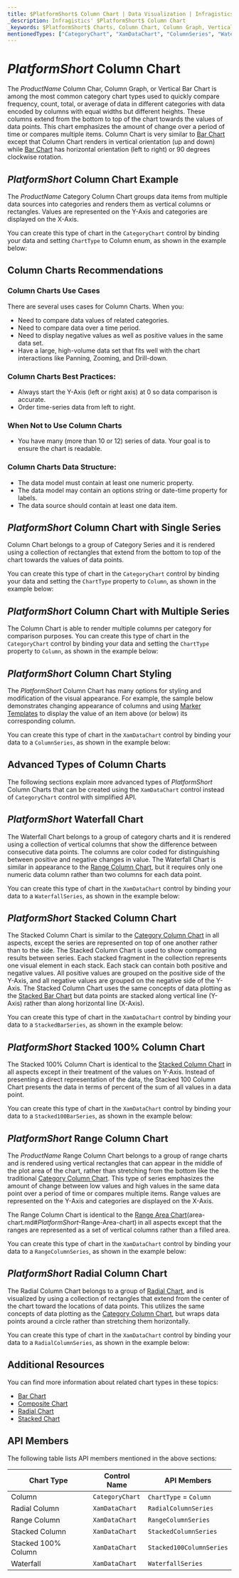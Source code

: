 ```yaml
---
title: $PlatformShort$ Column Chart | Data Visualization | Infragistics
_description: Infragistics' $PlatformShort$ Column Chart
_keywords: $PlatformShort$ Charts, Column Chart, Column Graph, Vertical Bar Chart, Infragistics
mentionedTypes: ["CategoryChart", "XamDataChart", "ColumnSeries", "WaterfallSeries", "StackedColumnSeries", "Stacked100ColumnSeries", "RangeColumnSeries", "RadialColumnSeries"]
---
```

# $PlatformShort$ Column Chart

The $ProductName$ Column Char, Column Graph, or Vertical Bar Chart is among the most common category chart types used to quickly compare frequency, count, total, or average of data in different categories with data encoded by columns with equal widths but different heights. These columns extend from the bottom to top of the chart towards the values of data points. This chart emphasizes the amount of change over a period of time or compares multiple items. Column Chart is very similar to [Bar Chart](bar-chart.md) except that Column Chart renders in vertical orientation (up and down) while [Bar Chart](bar-chart.md) has horizontal orientation (left to right) or 90 degrees clockwise rotation.

## $PlatformShort$ Column Chart Example

The $ProductName$ Category Column Chart groups data items from multiple data sources into categories and renders them as vertical columns or rectangles. Values are represented on the Y-Axis and categories are displayed on the X-Axis.

You can create this type of chart in the `CategoryChart` control by binding your data and setting `ChartType` to Column enum, as shown in the example below:

<code-view style="height: 600px"
           data-demos-base-url="{environment:dvDemosBaseUrl}"
           iframe-src="{environment:dvDemosBaseUrl}/charts/category-chart-column-chart-multiple-sources"
           alt="$PlatformShort$ Column Chart Multiple Sources" >
</code-view>

<div class="divider--half"></div>

## Column Charts Recommendations

### Column Charts Use Cases

There are several uses cases for Column Charts. When you:

- Need to compare data values of related categories.
- Need to compare data over a time period.
- Need to display negative values as well as positive values in the same data set.
- Have a large, high-volume data set that fits well with the chart interactions like Panning, Zooming, and Drill-down.

### Column Charts Best Practices:

- Always start the Y-Axis (left or right axis) at 0 so data comparison is accurate.
- Order time-series data from left to right.

### When Not to Use Column Charts

- You have many (more than 10 or 12) series of data. Your goal is to ensure the chart is readable.

### Column Charts Data Structure:

- The data model must contain at least one numeric property.
- The data model may contain an options string or date-time property for labels.
- The data source should contain at least one data item.

## $PlatformShort$ Column Chart with Single Series

Column Chart belongs to a group of Category Series and it is rendered using a collection of rectangles that extend from the bottom to top of the chart towards the values of data points.

You can create this type of chart in the `CategoryChart` control by binding your data and setting the `ChartType` property to `Column`, as shown in the example below:

<code-view style="height: 600px"
           data-demos-base-url="{environment:dvDemosBaseUrl}"
           iframe-src="{environment:dvDemosBaseUrl}/charts/category-chart-column-chart-single-source"
           alt="$PlatformShort$ Column Chart with Single Source" >
</code-view>

<div class="divider--half"></div>

## $PlatformShort$ Column Chart with Multiple Series

The Column Chart is able to render multiple columns per category for comparison purposes. You can create this type of chart in the `CategoryChart` control by binding your data and setting the `ChartType` property to `Column`, as shown in the example below:

<code-view style="height: 600px"
           data-demos-base-url="{environment:dvDemosBaseUrl}"
           iframe-src="{environment:dvDemosBaseUrl}/charts/category-chart-column-chart-multiple-sources"
           alt="$PlatformShort$ Column Chart with Multiple Sources"
           github-src="charts/category-chart/column-chart-multiple-sources" >
</code-view>

<div class="divider--half"></div>


## $PlatformShort$ Column Chart Styling

The $PlatformShort$ Column Chart has many options for styling and modification of the visual appearance. For example, the sample below demonstrates changing appearance of columns and using [Marker Templates](../features/chart-markers.md) to display the value of an item above (or below) its corresponding column.

You can create this type of chart in the `XamDataChart` control by binding your data to a `ColumnSeries`, as shown in the example below:

<code-view style="height: 600px"
           data-demos-base-url="{environment:dvDemosBaseUrl}"
           iframe-src="{environment:dvDemosBaseUrl}/charts/category-chart-column-chart-styling"
           alt="$PlatformShort$ Column Chart Styling"
           github-src="charts/category-chart/column-chart-styling">
</code-view>

<div class="divider--half"></div>

## Advanced Types of Column Charts

The following sections explain more advanced types of $PlatformShort$ Column Charts that can be created using the `XamDataChart` control instead of `CategoryChart` control with simplified API.


## $PlatformShort$ Waterfall Chart

The Waterfall Chart belongs to a group of category charts and it is rendered using a collection of vertical columns that show the difference between consecutive data points. The columns are color coded for distinguishing between positive and negative changes in value. The Waterfall Chart is similar in appearance to the [Range Column Chart](column-chart.md#$PlatformShort$-range-column-chart), but it requires only one numeric data column rather than two columns for each data point.

You can create this type of chart in the `XamDataChart` control by binding your data to a `WaterfallSeries`, as shown in the example below:

<code-view style="height: 600px"
           data-demos-base-url="{environment:dvDemosBaseUrl}"
           iframe-src="{environment:dvDemosBaseUrl}/charts/data-chart-waterfall-chart"
           alt="$PlatformShort$ Waterfall Chart" >
</code-view>

<div class="divider--half"></div>

## $PlatformShort$ Stacked Column Chart

The Stacked Column Chart is similar to the [Category Column Chart](column-chart.md#$PlatformShort$-column-chart-example) in all aspects, except the series are represented on top of one another rather than to the side. The Stacked Column Chart is used to show comparing results between series. Each stacked fragment in the collection represents one visual element in each stack. Each stack can contain both positive and negative values. All positive values are grouped on the positive side of the Y-Axis, and all negative values are grouped on the negative side of the Y-Axis. The Stacked Column Chart uses the same concepts of data plotting as the [Stacked Bar Chart](stacked-chart.md#$PlatformShort$-stacked-bar-chart) but data points are stacked along vertical line (Y-Axis) rather than along horizontal line (X-Axis).

You can create this type of chart in the `XamDataChart` control by binding your data to a `StackedBarSeries`, as shown in the example below:

<code-view style="height: 600px"
           data-demos-base-url="{environment:dvDemosBaseUrl}"
           iframe-src="{environment:dvDemosBaseUrl}/charts/data-chart-stacked-column-chart"
           alt="$PlatformShort$ Stacked Column Chart" >
</code-view>

<div class="divider--half"></div>

## $PlatformShort$ Stacked 100% Column Chart

The Stacked 100% Column Chart is identical to the [Stacked Column Chart](stacked-chart.md#$PlatformShort$-stacked-column-chart) in all aspects except in their treatment of the values on Y-Axis. Instead of presenting a direct representation of the data, the Stacked 100 Column Chart presents the data in terms of percent of the sum of all values in a data point.

You can create this type of chart in the `XamDataChart` control by binding your data to a `Stacked100BarSeries`, as shown in the example below:

<code-view style="height: 600px"
           data-demos-base-url="{environment:dvDemosBaseUrl}"
           iframe-src="{environment:dvDemosBaseUrl}/charts/data-chart-stacked-100-column-chart"
           alt="$PlatformShort$ Stacked 100 Column Chart" >
</code-view>

<div class="divider--half"></div>

## $PlatformShort$ Range Column Chart

The $ProductName$ Range Column Chart belongs to a group of range charts and is rendered using vertical rectangles that can appear in the middle of the plot area of the chart, rather than stretching from the bottom like the traditional [Category Column Chart](column-chart.md#$PlatformShort$-column-chart-example). This type of series emphasizes the amount of change between low values and high values in the same data point over a period of time or compares multiple items. Range values are represented on the Y-Axis and categories are displayed on the X-Axis.

The Range Column Chart is identical to the [Range Area Chart](area-chart.md)(area-chart.md#$PlatformShort$-Range-Area-chart) in all aspects except that the ranges are represented as a set of vertical columns rather than a filled area.

You can create this type of chart in the `XamDataChart` control by binding your data to a `RangeColumnSeries`, as shown in the example below:

<code-view style="height: 600px"
           data-demos-base-url="{environment:dvDemosBaseUrl}"
           iframe-src="{environment:dvDemosBaseUrl}/charts/data-chart-range-column-chart"
           alt="$PlatformShort$ Range Column Chart" >
</code-view>

<div class="divider--half"></div>

## $PlatformShort$ Radial Column Chart

The Radial Column Chart belongs to a group of [Radial Chart](radial-chart.md), and is visualized by using a collection of rectangles that extend from the center of the chart toward the locations of data points. This utilizes the same concepts of data plotting as the [Category Column Chart](column-chart.md#$PlatformShort$-column-chart-example), but wraps data points around a circle rather than stretching them horizontally.

You can create this type of chart in the `XamDataChart` control by binding your data to a `RadialColumnSeries`, as shown in the example below:

<code-view style="height: 600px"
           data-demos-base-url="{environment:dvDemosBaseUrl}"
           iframe-src="{environment:dvDemosBaseUrl}/charts/data-chart-radial-column-chart"
           alt="$PlatformShort$ Radial Column Chart" >
</code-view>

<div class="divider--half"></div>

## Additional Resources

You can find more information about related chart types in these topics:

- [Bar Chart](bar-chart.md)
- [Composite Chart](Composite-chart.md)
- [Radial Chart](radial-chart.md)
- [Stacked Chart](stacked-chart.md)

## API Members

The following table lists API members mentioned in the above sections:

Chart Type          | Control Name       | API Members
--------------------|--------------------|------------------------
Column              | `CategoryChart` | `ChartType` = `Column`
Radial Column       | `XamDataChart`     | `RadialColumnSeries`
Range Column        | `XamDataChart`     | `RangeColumnSeries`
Stacked Column      | `XamDataChart`     | `StackedColumnSeries`
Stacked 100% Column | `XamDataChart`     | `Stacked100ColumnSeries`
Waterfall           | `XamDataChart`     | `WaterfallSeries`
